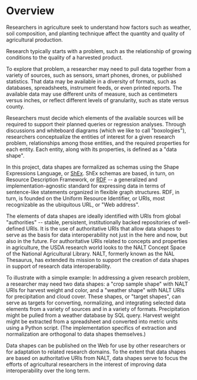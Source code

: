 Overview
====

Researchers in agriculture seek to understand how factors such as weather, soil composition, and planting technique affect the quantity and quality of agricultural production.

Research typically starts with a problem, such as the relationship of growing conditions to the quality of a harvested product. 

To explore that problem, a researcher may need to pull data together from a variety of sources, such as sensors, smart phones, drones, or published statistics. That data may be available in a diversity of formats, such as databases, spreadsheets, instrument feeds, or even printed reports. The available data may use different units of measure, such as centimeters versus inches, or reflect different levels of granularity, such as state versus county. 

Researchers must decide which elements of the available sources will be required to support their planned queries or regression analyses. Through discussions and whiteboard diagrams (which we like to call "boxologies"), researchers conceptualize the entities of interest for a given research problem, relationships among those entities, and the required properties for each entity. Each entity, along with its properties, is defined as a "data shape". 

In this project, data shapes are formalized as schemas using the Shape Expressions Language, or [ShEx](https://shex.io/shex-primer/). ShEx schemas are based, in turn, on Resource Description Framework, or [RDF]() -- a generalized and implementation-agnostic standard for expressing data in terms of sentence-like statements organized in flexible graph structures. RDF, in turn, is founded on the Uniform Resource Identifier, or URIs, most recognizable as the ubiquitous URL, or "Web address". 

The elements of data shapes are ideally identified with URIs from global "authorities" -- stable, persistent, institutionally backed repositories of well-defined URIs. It is the use of authoritative URIs that allow data shapes to serve as the basis for data interoperability not just in the here and now, but also in the future. For authoritative URIs related to concepts and properties in agriculture, the USDA research world looks to the NALT Concept Space of the National Agricultural Library. NALT, formerly known as the NAL Thesaurus, has extended its mission to support the creation of data shapes in support of research data interoperability.

To illustrate with a simple example: In addressing a given research problem, a researcher may need two data shapes: a "crop sample shape" with NALT URIs for harvest weight and color, and a "weather shape" with NALT URIs for precipitation and cloud cover. These shapes, or "target shapes", can serve as targets for converting, normalizing, and integrating selected data elements from a variety of sources and in a variety of formats. Precipitation might be pulled from a weather database by SQL query. Harvest weight might be extracted from a spreadsheet and converted into metric units using a Python script. (The implementation specifics of extraction and normalization are orthogonal to data shapes themselves.)

Data shapes can be published on the Web for use by other researchers or for adaptation to related research domains. To the extent that data shapes are based on authoritative URIs from NALT, data shapes serve to focus the efforts of agricultural researchers in the interest of improving data interoperability over the long term.
